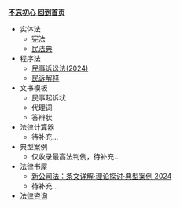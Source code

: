[**不忘初心 回到首页**](./README.md ) 


- 实体法
  - [宪法](./docs/001xianfa.md)
  - [民法典](./docs/002minfadian.md)
- 程序法   
  - [民事诉讼法(2024)](./docs/100minshisusongfa.md)
  - [民诉解释](./docs/101minsujieshi.md)
- 文书模板
  - 民事起诉状
  - 代理词
  - 答辩状
- 法律计算器
  - 待补充...
- 典型案例
  - 仅收录最高法判例，待补充...
- 法律书屋
  - [新公司法：条文详解·理论探讨·典型案例 2024](./docs/xieyi.md)
  - 待补充...
- [法律咨询](./docs/201%E8%81%94%E7%B3%BB%E6%88%91%E4%BB%AC.md)
